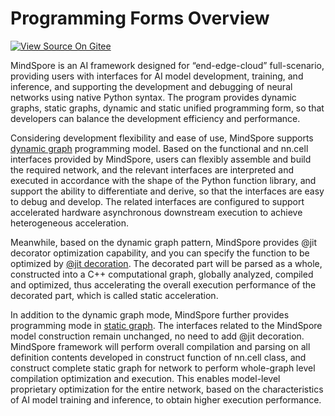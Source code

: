 # Programming Forms Overview

[![View Source On Gitee](https://mindspore-website.obs.cn-north-4.myhuaweicloud.com/website-images/master/resource/_static/logo_source_en.svg)](https://gitee.com/mindspore/docs/blob/master/docs/mindspore/source_en/model_train/program_form/overview.md)

MindSpore is an AI framework designed for “end-edge-cloud” full-scenario, providing users with interfaces for AI model development, training, and inference, and supporting the development and debugging of neural networks using native Python syntax. The program provides dynamic graphs, static graphs, dynamic and static unified programming form, so that developers can balance the development efficiency and performance.

Considering development flexibility and ease of use, MindSpore supports [dynamic graph](https://www.mindspore.cn/docs/en/master/model_train/program_form/pynative.html#basic-capability) programming model. Based on the functional and nn.cell interfaces provided by MindSpore, users can flexibly assemble and build the required network, and the relevant interfaces are interpreted and executed in accordance with the shape of the Python function library, and support the ability to differentiate and derive, so that the interfaces are easy to debug and develop. The related interfaces are configured to support accelerated hardware asynchronous downstream execution to achieve heterogeneous acceleration.

Meanwhile, based on the dynamic graph pattern, MindSpore provides @jit decorator optimization capability, and you can specify the function to be optimized by [@jit decoration](https://www.mindspore.cn/docs/en/master/model_train/program_form/pynative.html#jit). The decorated part will be parsed as a whole, constructed into a C++ computational graph, globally analyzed, compiled and optimized, thus accelerating the overall execution performance of the decorated part, which is called static acceleration.

In addition to the dynamic graph mode, MindSpore further provides programming mode in [static graph](https://www.mindspore.cn/docs/en/master/model_train/program_form/static_graph.html). The interfaces related to the MindSpore model construction remain unchanged, no need to add @jit decoration. MindSpore framework will perform overall compilation and parsing on all definition contents developed in construct function of nn.cell class, and construct complete static graph for network to perform whole-graph level compilation optimization and execution. This enables model-level proprietary optimization for the entire network, based on the characteristics of AI model training and inference, to obtain higher execution performance.